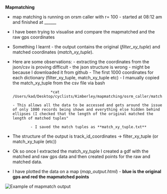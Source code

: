 **Mapmatching**

- map matching is running on orsm caller with r= 100 - started at 08:12 am and finished at ______

- I have been trying to visualise and compare the mapmatched and the raw gps coordinates
  
- Something I learnt - the output contains the original (*filter_xy_tuple*) and matched coordinates (*match_xy_tuple*).

- Here are some observations:
      - extracting the coordinates from the json/csv is proving difficult
              - the json structure is wrong - might be because I downloaded it from github
              - The first 1000 coordinates for each dictionary (filter_xy_tuple, match_xy_tuple etc) 
              - I manually copied the match_xy_tuple from the csv file via bash
  
                       *cat /Users/kad/Desktop/cyclists/Kimberley/mapmatching/osrm_caller/matched_tracks080125.csv*
  
      - This allows all the data to be accessed and gets around the issue of only 1000 records being shown and everything else hidden behind ellipses (I checked that the length of the original matched the length of matched tuples"
  
              - I saved the match tuples as **match_xy_tuple.txt**

- The structure of the output is track_id_coordinates -> filter_xy_tuple (or  match_xy_tuple (etc))


- Ok so once I extracted the match_xy_tuple I created a gdf with the matched and raw gps data and then created points for the raw and matched data.
- I have plotted the data on a map (*map_output.html*) - **blue is the original gps and red the mapmatched points**
  
![Example of mapmatch output](https://github.com/user-attachments/assets/44bf5fe9-3a71-4f9d-928e-2a8a04287181)

